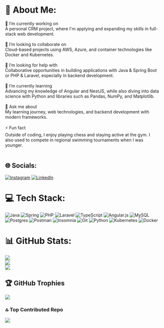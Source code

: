 # 💫 About Me:
🔭 I’m currently working on<br>A personal CRM project, where I'm applying and expanding my skills in full-stack web development.<br><br>👯 I’m looking to collaborate on<br>Cloud-based projects using AWS, Azure, and container technologies like Docker and Kubernetes.<br><br>🤝 I’m looking for help with<br>Collaborative opportunities in building applications with Java & Spring Boot or PHP & Laravel, especially in backend development.<br><br>🌱 I’m currently learning<br>Advancing my knowledge of Angular and NestJS, while also diving into data science with Python and libraries such as Pandas, NumPy, and Matplotlib.<br><br>💬 Ask me about<br>My learning journey, web technologies, and backend development with modern frameworks.<br><br>⚡ Fun fact<br>Outside of coding, I enjoy playing chess and staying active at the gym. I also used to compete in regional swimming tournaments when I was younger.<br><br>


## 🌐 Socials:
[![Instagram](https://img.shields.io/badge/Instagram-%23E4405F.svg?logo=Instagram&logoColor=white)](https://www.instagram.com/gabrielvimu/) [![LinkedIn](https://img.shields.io/badge/LinkedIn-%230077B5.svg?logo=linkedin&logoColor=white)](https://www.linkedin.com/in/biel-vieira/) 

# 💻 Tech Stack:
![Java](https://img.shields.io/badge/java-%23ED8B00.svg?style=for-the-badge&logo=openjdk&logoColor=white) ![Spring](https://img.shields.io/badge/spring-%236DB33F.svg?style=for-the-badge&logo=spring&logoColor=white) ![PHP](https://img.shields.io/badge/php-%23777BB4.svg?style=for-the-badge&logo=php&logoColor=white) ![Laravel](https://img.shields.io/badge/laravel-%23FF2D20.svg?style=for-the-badge&logo=laravel&logoColor=white) ![TypeScript](https://img.shields.io/badge/typescript-%23007ACC.svg?style=for-the-badge&logo=typescript&logoColor=white) ![Angular.js](https://img.shields.io/badge/angular.js-%23E23237.svg?style=for-the-badge&logo=angularjs&logoColor=white) ![MySQL](https://img.shields.io/badge/mysql-4479A1.svg?style=for-the-badge&logo=mysql&logoColor=white) ![Postgres](https://img.shields.io/badge/postgres-%23316192.svg?style=for-the-badge&logo=postgresql&logoColor=white) ![Postman](https://img.shields.io/badge/Postman-FF6C37?style=for-the-badge&logo=postman&logoColor=white) ![Insomnia](https://img.shields.io/badge/Insomnia-black?style=for-the-badge&logo=insomnia&logoColor=5849BE) ![Git](https://img.shields.io/badge/git-%23F05033.svg?style=for-the-badge&logo=git&logoColor=white) ![Python](https://img.shields.io/badge/python-3670A0?style=for-the-badge&logo=python&logoColor=ffdd54) ![Kubernetes](https://img.shields.io/badge/kubernetes-%23326ce5.svg?style=for-the-badge&logo=kubernetes&logoColor=white) ![Docker](https://img.shields.io/badge/docker-%230db7ed.svg?style=for-the-badge&logo=docker&logoColor=white)
# 📊 GitHub Stats:
![](https://github-readme-stats.vercel.app/api?username=TheGabrielVieira&theme=dark&hide_border=true&include_all_commits=true&count_private=true)<br/>
![](https://nirzak-streak-stats.vercel.app/?user=TheGabrielVieira&theme=dark&hide_border=true)<br/>
![](https://github-readme-stats.vercel.app/api/top-langs/?username=TheGabrielVieira&theme=dark&hide_border=true&include_all_commits=true&count_private=true&layout=compact)

## 🏆 GitHub Trophies
![](https://github-profile-trophy.vercel.app/?username=TheGabrielVieira&theme=radical&no-frame=true&no-bg=false&margin-w=4)

### 🔝 Top Contributed Repo
![](https://github-contributor-stats.vercel.app/api?username=TheGabrielVieira&limit=5&theme=catppuccin_mocha&combine_all_yearly_contributions=true)

<!-- Proudly created with GPRM ( https://gprm.itsvg.in ) -->
